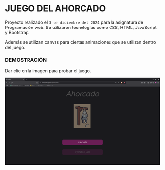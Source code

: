 # JUEGO DEL AHORCADO

Proyecto realizado el `3 de diciembre del 2024` para la asignatura de Programación web. Se utilizaron tecnologías como CSS, HTML, JavaScript y Bootstrap.

Además se utilizan canvas para ciertas animaciones que se utilizan dentro del juego.

### DEMOSTRACIÓN

Dar clic en la imagen para probar el juego.

[![Demo](./images/hangman.png)](https://adrien04hz.github.io/HANGMAN/)
